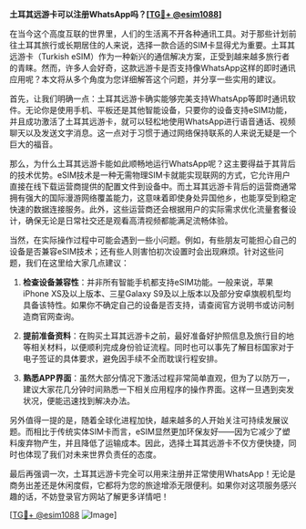 **土耳其远游卡可以注册WhatsApp吗？[[TG💪+ @esim1088](https://t.me/s/esim1088)]**

在当今这个高度互联的世界里，人们的生活离不开各种通讯工具。对于那些计划前往土耳其旅行或长期居住的人来说，选择一款合适的SIM卡显得尤为重要。土耳其远游卡（Turkish eSIM）作为一种新兴的通信解决方案，正受到越来越多旅行者的青睐。然而，许多人会好奇，这款远游卡是否支持像WhatsApp这样的即时通讯应用呢？本文将从多个角度为您详细解答这个问题，并分享一些实用的建议。

首先，让我们明确一点：土耳其远游卡确实能够完美支持WhatsApp等即时通讯软件。无论你是使用手机、平板还是其他智能设备，只要你的设备支持eSIM功能，并且成功激活了土耳其远游卡，就可以轻松地使用WhatsApp进行语音通话、视频聊天以及发送文字消息。这一点对于习惯于通过网络保持联系的人来说无疑是一个巨大的福音。

那么，为什么土耳其远游卡能如此顺畅地运行WhatsApp呢？这主要得益于其背后的技术优势。eSIM技术是一种无需物理SIM卡就能实现联网的方式，它允许用户直接在线下载运营商提供的配置文件到设备中。而土耳其远游卡背后的运营商通常拥有强大的国际漫游网络覆盖能力，这意味着即使身处异国他乡，也能享受到稳定快速的数据连接服务。此外，这些运营商还会根据用户的实际需求优化流量套餐设计，确保无论是日常社交还是观看高清视频都能满足流畅体验。

当然，在实际操作过程中可能会遇到一些小问题。例如，有些朋友可能担心自己的设备是否兼容eSIM技术；还有些人则害怕初次设置时会出现麻烦。针对这些问题，我们在这里给大家几点建议：

1. **检查设备兼容性**：并非所有智能手机都支持eSIM功能。一般来说，苹果iPhone XS及以上版本、三星Galaxy S9及以上版本以及部分安卓旗舰机型均具备该特性。如果你不确定自己的设备是否支持，请查阅官方说明书或访问制造商官网查询。
   
2. **提前准备资料**：在购买土耳其远游卡之前，最好准备好护照信息及旅行目的地等相关材料，以便顺利完成身份验证流程。同时也可以事先了解目标国家对于电子签证的具体要求，避免因手续不全而耽误行程安排。

3. **熟悉APP界面**：虽然大部分情况下激活过程非常简单直观，但为了以防万一，建议大家花几分钟时间熟悉一下相关应用程序的操作界面。这样一旦遇到突发状况，便能迅速找到解决办法。

另外值得一提的是，随着全球化进程加快，越来越多的人开始关注可持续发展议题。而相比于传统实体SIM卡而言，eSIM显然更加环保友好——因为它减少了塑料废弃物产生，并且降低了运输成本。因此，选择土耳其远游卡不仅方便快捷，同时也体现了我们对未来世界负责任的态度。

最后再强调一次，土耳其远游卡完全可以用来注册并正常使用WhatsApp！无论是商务出差还是休闲度假，它都将为您的旅途增添无限便利。如果你对这项服务感兴趣的话，不妨登录官方网站了解更多详情吧！

[[TG💪+ @esim1088](https://t.me/s/esim1088) ![Image](https://i.postimg.cc/4NQfJmqS/Snipaste-2025-05-13-00-14-12.png)]